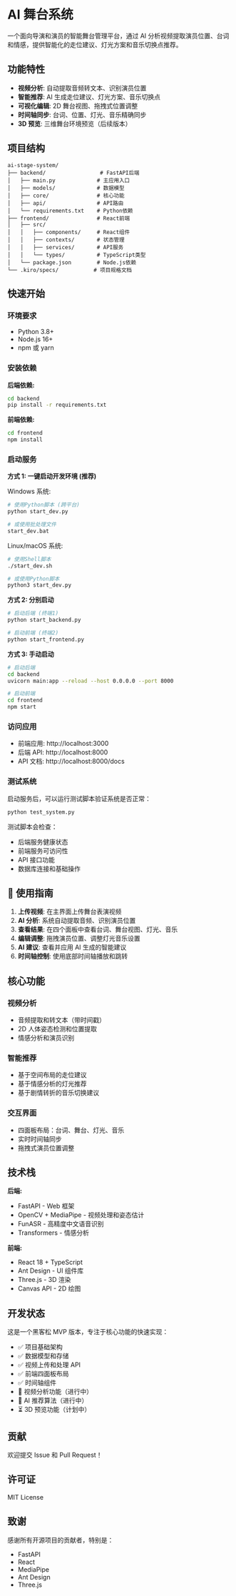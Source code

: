 # AI 舞台系统

一个面向导演和演员的智能舞台管理平台，通过 AI 分析视频提取演员位置、台词和情感，提供智能化的走位建议、灯光方案和音乐切换点推荐。

## 功能特性

- **视频分析**: 自动提取音频转文本、识别演员位置
- **智能推荐**: AI 生成走位建议、灯光方案、音乐切换点
- **可视化编辑**: 2D 舞台视图、拖拽式位置调整
- **时间轴同步**: 台词、位置、灯光、音乐精确同步
- **3D 预览**: 三维舞台环境预览（后续版本）

## 项目结构

```
ai-stage-system/
├── backend/                 # FastAPI后端
│   ├── main.py             # 主应用入口
│   ├── models/             # 数据模型
│   ├── core/               # 核心功能
│   ├── api/                # API路由
│   └── requirements.txt    # Python依赖
├── frontend/               # React前端
│   ├── src/
│   │   ├── components/     # React组件
│   │   ├── contexts/       # 状态管理
│   │   ├── services/       # API服务
│   │   └── types/          # TypeScript类型
│   └── package.json        # Node.js依赖
└── .kiro/specs/           # 项目规格文档
```

## 快速开始

### 环境要求

- Python 3.8+
- Node.js 16+
- npm 或 yarn

### 安装依赖

**后端依赖:**

```bash
cd backend
pip install -r requirements.txt
```

**前端依赖:**

```bash
cd frontend
npm install
```

### 启动服务

**方式 1: 一键启动开发环境 (推荐)**

Windows 系统:

```bash
# 使用Python脚本 (跨平台)
python start_dev.py

# 或使用批处理文件
start_dev.bat
```

Linux/macOS 系统:

```bash
# 使用Shell脚本
./start_dev.sh

# 或使用Python脚本
python3 start_dev.py
```

**方式 2: 分别启动**

```bash
# 启动后端 (终端1)
python start_backend.py

# 启动前端 (终端2)
python start_frontend.py
```

**方式 3: 手动启动**

```bash
# 启动后端
cd backend
uvicorn main:app --reload --host 0.0.0.0 --port 8000

# 启动前端
cd frontend
npm start
```

### 访问应用

- 前端应用: http://localhost:3000
- 后端 API: http://localhost:8000
- API 文档: http://localhost:8000/docs

### 测试系统

启动服务后，可以运行测试脚本验证系统是否正常：

```bash
python test_system.py
```

测试脚本会检查：

- 后端服务健康状态
- 前端服务可访问性
- API 接口功能
- 数据库连接和基础操作

## 📖 使用指南

1. **上传视频**: 在主界面上传舞台表演视频
2. **AI 分析**: 系统自动提取音频、识别演员位置
3. **查看结果**: 在四个面板中查看台词、舞台视图、灯光、音乐
4. **编辑调整**: 拖拽演员位置、调整灯光音乐设置
5. **AI 建议**: 查看并应用 AI 生成的智能建议
6. **时间轴控制**: 使用底部时间轴播放和跳转

## 核心功能

### 视频分析

- 音频提取和转文本（带时间戳）
- 2D 人体姿态检测和位置提取
- 情感分析和演员识别

### 智能推荐

- 基于空间布局的走位建议
- 基于情感分析的灯光推荐
- 基于剧情转折的音乐切换建议

### 交互界面

- 四面板布局：台词、舞台、灯光、音乐
- 实时时间轴同步
- 拖拽式演员位置调整

## 技术栈

**后端:**

- FastAPI - Web 框架
- OpenCV + MediaPipe - 视频处理和姿态估计
- FunASR - 高精度中文语音识别
- Transformers - 情感分析

**前端:**

- React 18 + TypeScript
- Ant Design - UI 组件库
- Three.js - 3D 渲染
- Canvas API - 2D 绘图

## 开发状态

这是一个黑客松 MVP 版本，专注于核心功能的快速实现：

- ✅ 项目基础架构
- ✅ 数据模型和存储
- ✅ 视频上传和处理 API
- ✅ 前端四面板布局
- ✅ 时间轴组件
- 🔄 视频分析功能（进行中）
- 🔄 AI 推荐算法（进行中）
- ⏳ 3D 预览功能（计划中）

## 贡献

欢迎提交 Issue 和 Pull Request！

## 许可证

MIT License

## 致谢

感谢所有开源项目的贡献者，特别是：

- FastAPI
- React
- MediaPipe
- Ant Design
- Three.js
